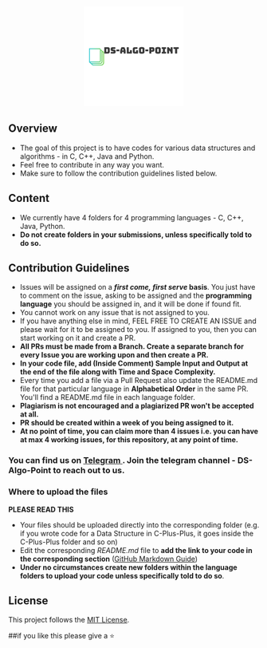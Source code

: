 <p align="center">
<img src="img/DS-Algo-Point.png"/>
</p>


## Overview

- The goal of this project is to have codes for various data structures and algorithms - in C, C++, Java and Python. 
- Feel free to contribute in any way you want.
- Make sure to follow the contribution guidelines listed below.

## Content

- We currently have 4 folders for 4 programming languages - C, C++, Java, Python.
- **Do not create folders in your submissions, unless specifically told to do so.**

## Contribution Guidelines

- Issues will be assigned on a **_first come, first serve_ basis**. You just have to comment on the issue, asking to be assigned and the **programming language** you should be assigned in, and it will be done if found fit.
- You cannot work on any issue that is not assigned to you.
- If you have anything else in mind, FEEL FREE TO CREATE AN ISSUE and please wait for it to be assigned to you. If assigned to you, then you can start working on it and create a PR.
- **All PRs must be made from a Branch. Create a separate branch for every Issue you are working upon and then create a PR.**
- **In your code file, add (Inside Comment) Sample Input and Output at the end of the file along with Time and Space Complexity.**
- Every time you add a file via a Pull Request also update the README.md file for that particular language in **Alphabetical Order** in the same PR. You'll find a README.md file in each language folder.
- **Plagiarism is not encouraged and a plagiarized PR won't be accepted at all.**
- **PR should be created within a week of you being assigned to it.**
- **At no point of time, you can claim more than 4 issues i.e. you can have at max 4 working issues, for this repository, at any point of time.**

### You can find us on [Telegram ](https://t.me/joinchat/H9iFuRyDNgL2FRgCrt_0aA). Join the telegram channel - DS-Algo-Point to reach out to us.

### Where to upload the files

**PLEASE READ THIS**

- Your files should be uploaded directly into the corresponding folder (e.g. if you wrote code for a Data Structure in C-Plus-Plus, it goes inside the C-Plus-Plus folder and so on)
- Edit the corresponding _README.md_ file to **add the link to your code in the corresponding section** ([GitHub Markdown Guide](https://guides.github.com/features/mastering-markdown/))
- **Under no circumstances create new folders within the language folders to upload your code unless specifically told to do so**.

## License

This project follows the [MIT License](/LICENSE).

##if you like this please give a ⭐
